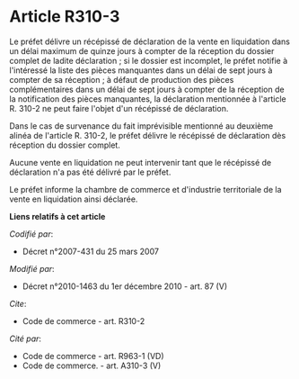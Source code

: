 # Article R310-3

Le préfet délivre un récépissé de déclaration de la vente en liquidation dans un délai maximum de quinze jours à compter de
la réception du dossier complet de ladite déclaration ; si le dossier est incomplet, le préfet notifie à l'intéressé la liste
des pièces manquantes dans un délai de sept jours à compter de sa réception ; à défaut de production des pièces
complémentaires dans un délai de sept jours à compter de la réception de la notification des pièces manquantes, la
déclaration mentionnée à l'article R. 310-2 ne peut faire l'objet d'un récépissé de déclaration. 

Dans le cas de survenance du fait imprévisible mentionné au deuxième alinéa de l'article R. 310-2, le préfet délivre le
récépissé de déclaration dès réception du dossier complet. 

Aucune vente en liquidation ne peut intervenir tant que le récépissé de déclaration n'a pas été délivré par le préfet. 

Le préfet informe la      chambre de commerce et d'industrie territoriale de la vente en liquidation ainsi déclarée.

**Liens relatifs à cet article**

_Codifié par_:

  - Décret n°2007-431 du 25 mars 2007

_Modifié par_:

  - Décret n°2010-1463 du 1er décembre 2010 - art. 87 (V)

_Cite_:

  - Code de commerce - art. R310-2

_Cité par_:

  - Code de commerce - art. R963-1 (VD)
  - Code de commerce. - art. A310-3 (V)
